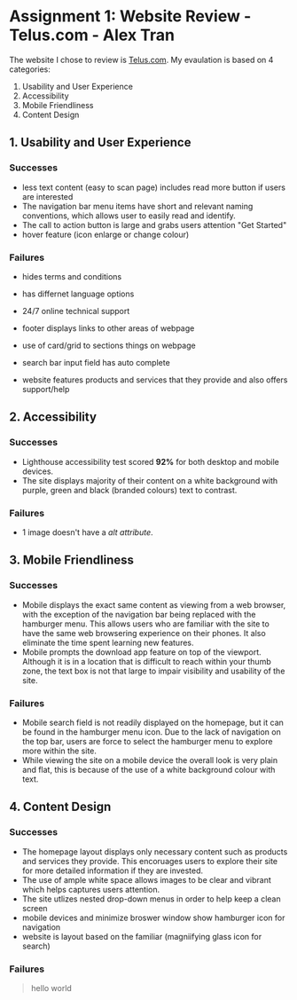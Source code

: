 # Assignment 1: Website Review - Telus.com - Alex Tran
The website I chose to review is [Telus.com](https://www.telus.com/en/). My evaulation is based on 4 categories:

1. Usability and User Experience
2. Accessibility
3. Mobile Friendliness
4. Content Design

## 1. Usability and User Experience
### Successes
- less text content (easy to scan page) includes read more button if users are interested
- The navigation bar menu items have short and relevant naming conventions, which allows user to easily read and identify.
- The call to action button is large and grabs users attention "Get Started"
- hover feature (icon enlarge or change colour)

### Failures

- hides terms and conditions
- has differnet language options 
- 24/7 online technical support

- footer displays links to other areas of webpage

- use of card/grid to sections things on webpage

- search bar input field has auto complete

- website features products and services that they provide and also offers support/help

## 2. Accessibility
### Successes
- Lighthouse accessibility test scored **92%** for both desktop and mobile devices.
- The site displays majority of their content on a white background with purple, green and black (branded colours) text to contrast.

### Failures
- 1 image doesn't have a *alt attribute*.

## 3. Mobile Friendliness
### Successes
- Mobile displays the exact same content as viewing from a web browser, with the exception of the navigation bar being replaced with the hamburger menu. This allows users who are familiar with the site to have the same web browsering experience on their phones. It also eliminate the time spent learning new features.
- Mobile prompts the download app feature on top of the viewport. Although it is in a location that is difficult to reach within your thumb zone, the text box is not that large to impair visibility and usability of the site.

### Failures
- Mobile search field is not readily displayed on the homepage, but it can be found in the hamburger menu icon. Due to the lack of navigation on the top bar, users are force to select the hamburger menu to explore more within the site.
- While viewing the site on a mobile device the overall look is very plain and flat, this is because of the use of a white background colour with text.

## 4. Content Design
### Successes
- The homepage layout displays only necessary content such as products and services they provide. This encoruages users to explore their site for more detailed information if they are invested.
- The use of ample white space allows images to be clear and vibrant which helps captures users attention.
- The site utlizes nested drop-down menus in order to help keep a clean screen
- mobile devices and minimize broswer window show hamburger icon for navigation
- website is layout based on the familiar (magniifying glass icon for search)

### Failures


>hello world
